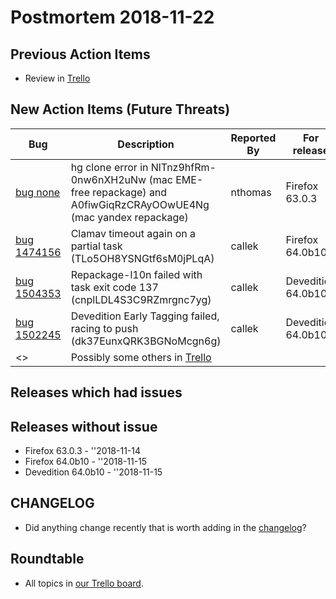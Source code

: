 # Postmortem 2018-11-22

## Previous Action Items

* Review in [Trello](https://trello.com/b/aLnCtUjm/releaseduty)

## New Action Items (Future Threats)

| Bug                                                           | Description                | Reported By         | For release |
| ------------------------------------------------------------- | -------------------------- | ------------------- | ----------- |
| [bug none](https://bugzil.la/none)  | hg clone error in NlTnz9hfRm-0nw6nXH2uNw (mac EME-free repackage) and A0fiwGiqRzCRAyOOwUE4Ng (mac yandex repackage) | nthomas  | Firefox 63.0.3 |
| [bug 1474156](https://bugzil.la/1474156)  | Clamav timeout again on a partial task (TLo5OH8YSNGtf6sM0jPLqA) | callek  | Firefox 64.0b10 |
| [bug 1504353](https://bugzil.la/1504353)  | Repackage-l10n failed with task exit code 137 (cnplLDL4S3C9RZmrgnc7yg) | callek  | Devedition 64.0b10 |
| [bug 1502245](https://bugzil.la/1502245)  | Devedition Early Tagging failed, racing to push (dk37EunxQRK3BGNoMcgn6g) | callek  | Devedition 64.0b10 |
| <> | Possibly some others in [Trello](https://trello.com/b/aLnCtUjm/releaseduty) | | | | |

## Releases which had issues


## Releases without issue

* Firefox 63.0.3 - ''2018-11-14
* Firefox 64.0b10 - ''2018-11-15
* Devedition 64.0b10 - ''2018-11-15

## CHANGELOG
- Did anything change recently that is worth adding in the [changelog](https://github.com/mozilla-releng/releasewarrior-2.0/blob/master/docs/CHANGELOG.md)?

## Roundtable
- All topics in [our Trello board](https://trello.com/b/aLnCtUjm/releaseduty).